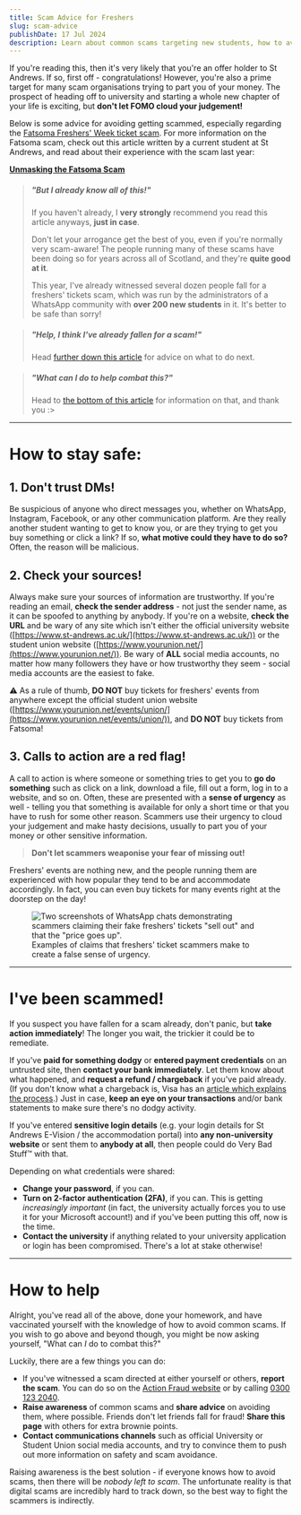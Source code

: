 ```yaml
---
title: Scam Advice for Freshers
slug: scam-advice
publishDate: 17 Jul 2024
description: Learn about common scams targeting new students, how to avoid falling for them, and what you can do to help.
---
```


If you're reading this, then it's very likely that you're an offer holder to St Andrews. If so, first off - congratulations! However, you're also a prime target for many scam organisations trying to part you of your money. The prospect of heading off to university and starting a whole new chapter of your life is exciting, but **don't let FOMO cloud your judgement!**

Below is some advice for avoiding getting scammed, especially regarding the [Fatsoma Freshers' Week ticket scam](fatsoma-scam). For more information on the Fatsoma scam, check out this article written by a current student at St Andrews, and read about their experience with the scam last year:

**[Unmasking the Fatsoma Scam](fatsoma-scam)**

> ##### "But I already know all of this!"
>
> If you haven't already, I **very strongly** recommend you read this article anyways, __just in case__.
>
> Don't let your arrogance get the best of you, even if you're normally very scam-aware! The people running many of these scams have been doing so for years across all of Scotland, and they're __quite good at it__.
>
> This year, I've already witnessed several dozen people fall for a freshers' tickets scam, which was run by the administrators of a WhatsApp community with __over 200 new students__ in it. It's better to be safe than sorry!

> ##### "Help, I think I've already fallen for a scam!"
>
> Head [further down this article](#ive-been-scammed) for advice on what to do next.

> ##### "What can I do to help combat this?"
>
> Head to [the bottom of this article](#how-to-help) for information on that, and thank you :>

---

# How to stay safe:

## 1. Don't trust DMs!

Be suspicious of anyone who direct messages you, whether on WhatsApp, Instagram, Facebook, or any other communication platform. Are they really another student wanting to get to know you, or are they trying to get you buy something or click a link? If so, **what motive could they have to do so?** Often, the reason will be malicious.

## 2. Check your sources!

Always make sure your sources of information are trustworthy. If you're reading an email, **check the sender address** - not just the sender name, as it can be spoofed to anything by anybody. If you're on a website, **check the URL** and be wary of any site which isn't either the official university website ([https://www.st-andrews.ac.uk/](https://www.st-andrews.ac.uk/)) or the student union website ([https://www.yourunion.net/](https://www.yourunion.net/)). Be wary of **ALL** social media accounts, no matter how many followers they have or how trustworthy they seem - social media accounts are the easiest to fake.

⚠️ As a rule of thumb, **DO NOT** buy tickets for freshers' events from anywhere except the official student union website ([https://www.yourunion.net/events/union/](https://www.yourunion.net/events/union/)), and **DO NOT** buy tickets from Fatsoma!

## 3. Calls to action are a red flag!

A call to action is where someone or something tries to get you to **go do something** such as click on a link, download a file, fill out a form, log in to a website, and so on. Often, these are presented with a **sense of urgency** as well - telling you that something is available for only a short time or that you have to rush for some other reason. Scammers use their urgency to cloud your judgement and make hasty decisions, usually to part you of your money or other sensitive information.

> **Don't let scammers weaponise your fear of missing out!**

Freshers' events are nothing new, and the people running them are experienced with how popular they tend to be and accommodate accordingly. In fact, you can even buy tickets for many events right at the doorstep on the day!

<figure class="image-gallery">
  <img
    src="/assets/articles/scam-urgency.png"
    alt="Two screenshots of WhatsApp chats demonstrating scammers claiming their fake freshers' tickets &quot;sell out&quot; and that the &quot;price goes up&quot;.">
  <figcaption>
    Examples of claims that freshers' ticket scammers make to create a false sense of urgency.
  </figcaption>
</figure>

---

# I've been scammed!

If you suspect you have fallen for a scam already, don't panic, but **take action immediately**! The longer you wait, the trickier it could be to remediate.

If you've **paid for something dodgy** or **entered payment credentials** on an untrusted site, then **contact your bank immediately**. Let them know about what happened, and **request a refund / chargeback** if you've paid already. (If you don't know what a chargeback is, Visa has an [article which explains the process](https://www.visa.co.uk/how-you-pay-matters/chargeback-purchase-disputes.html).) Just in case, **keep an eye on your transactions** and/or bank statements to make sure there's no dodgy activity.

If you've entered **sensitive login details** (e.g. your login details for St Andrews E-Vision / the accommodation portal) into **any non-university website** or sent them to **anybody at all**, then people could do Very Bad Stuff™️ with that.

Depending on what credentials were shared:

- **Change your password**, if you can.
- **Turn on 2-factor authentication (2FA)**, if you can. This is getting _increasingly important_ (in fact, the university actually forces you to use it for your Microsoft account!) and if you've been putting this off, now is the time.
- **Contact the university** if anything related to your university application or login has been compromised. There's a lot at stake otherwise!

---

# How to help

Alright, you've read all of the above, done your homework, and have vaccinated yourself with the knowledge of how to avoid common scams. If you wish to go above and beyond though, you might be now asking yourself, "What can _I_ do to combat this?"

Luckily, there are a few things you can do:

- If you've witnessed a scam directed at either yourself or others, **report the scam**. You can do so on the [Action Fraud website](https://www.actionfraud.police.uk/) or by calling [0300 123 2040](tel:03001232040).
- **Raise awareness** of common scams and **share advice** on avoiding them, where possible. Friends don't let friends fall for fraud! **Share this page** with others for extra brownie points.
- **Contact communications channels** such as official University or Student Union social media accounts, and try to convince them to push out more information on safety and scam avoidance.

Raising awareness is the best solution - if everyone knows how to avoid scams, then there will be _nobody left to scam_. The unfortunate reality is that digital scams are incredibly hard to track down, so the best way to fight the scammers is indirectly.
